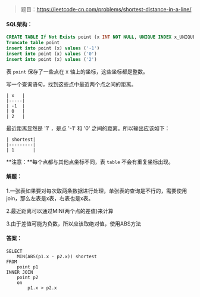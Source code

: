 > 题目：https://leetcode-cn.com/problems/shortest-distance-in-a-line/

#### SQL架构：

```sql
CREATE TABLE If Not Exists point (x INT NOT NULL, UNIQUE INDEX x_UNIQUE (x ASC))
Truncate table point
insert into point (x) values ('-1')
insert into point (x) values ('0')
insert into point (x) values ('2')
```

表 `point` 保存了一些点在 x 轴上的坐标，这些坐标都是整数。

写一个查询语句，找到这些点中最近两个点之间的距离。

```
| x   |
|-----|
| -1  |
| 0   |
| 2   |
```



最近距离显然是 '1' ，是点 '-1' 和 '0' 之间的距离。所以输出应该如下：

```
| shortest|
|---------|
| 1       |
```



**注意：**每个点都与其他点坐标不同，表 `table` 不会有重复坐标出现。



#### 解题：

1.一张表如果要对每次取两条数据进行处理，单张表的查询是不行的，需要使用join，那么左表是x表，右表也是x表。

2.最近距离可以通过MIN(两个点的差值)来计算

3.由于差值可能为负数，所以应该取绝对值，使用ABS方法



#### 答案：

```mysql
SELECT 
	MIN(ABS(p1.x - p2.x)) shortest
FROM 
	point p1
INNER JOIN 
	point p2 
	on 
		p1.x > p2.x
```

